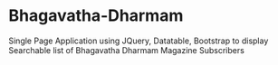 # Bhagavatha-Dharmam
Single Page Application using JQuery, Datatable, Bootstrap to display Searchable list of Bhagavatha Dharmam Magazine Subscribers
